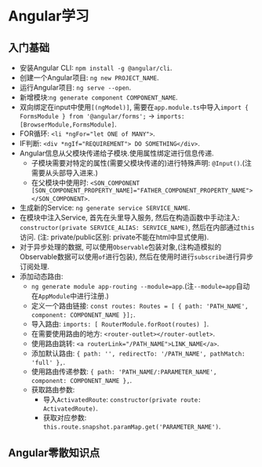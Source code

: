 # Angular学习

## 入门基础

+ 安装Angular CLI: `npm install -g @angular/cli`.
+ 创建一个Angular项目: `ng new PROJECT_NAME`.
+ 运行Angular项目: `ng serve --open`.
+ 新增模块:`ng generate component COMPONENT_NAME`.
+ 双向绑定在input中使用`[(ngModel)]`, 需要在`app.module.ts`中导入`import { FormsModule } from '@angular/forms';` -> `imports: [BrowserModule,FormsModule]`.
+ FOR循环: `<li *ngFor="let ONE of MANY">`.
+ IF判断: `<div *ngIf="REQUIREMENT"> DO SOMETHING</div>`.
+ Angular信息从父模块传递给子模块.使用属性绑定进行信息传递.
    - 子模块需要对特定的属性(需要父模块传递的)进行特殊声明: `@Input()`.(注需要从头部导入进来.)
    - 在父模块中使用时: `<SON_COMPONENT [SON_COMPONENT_PROPERTY_NAME]="FATHER_COMPONENT_PROPERTY_NAME"></SON_COMPONENT>`.
+ 生成新的Service: `ng generate service SERVICE_NAME`.
+ 在模块中注入Service, 首先在头里导入服务, 然后在构造函数中手动注入: `constructor(private SERVICE_ALIAS: SERVICE_NAME)`, 然后在内部通过`this`访问. (注: private/public区别: private不能在html中显式使用).
+ 对于异步处理的数据, 可以使用`Observable`包装对象,(注构造模拟的Observable数据可以使用`of`进行包装), 然后在使用时进行`subscribe`进行异步订阅处理.
+ 添加动态路由: 
  + `ng generate module app-routing --module=app`.(注`--module=app`自动在`AppModule`中进行注册.)
  + 定义一个路由链接: `const routes: Routes = [ { path: 'PATH_NAME', component: COMPONENT_NAME }];`.
  + 导入路由: `imports: [ RouterModule.forRoot(routes) ]`.
  + 在需要使用路由的地方: `<router-outlet></router-outlet>`.
  + 使用路由跳转: `<a routerLink="/PATH_NAME">LINK_NAME</a>`.
  + 添加默认路由: `{ path: '', redirectTo: '/PATH_NAME', pathMatch: 'full' },`.
  + 使用路由传递参数: `{ path: 'PATH_NAME/:PARAMETER_NAME', component: COMPONENT_NAME },`.
  + 获取路由参数:
    + 导入`ActivatedRoute`: `constructor(private route: ActivatedRoute)`.
    + 获取对应参数: `this.route.snapshot.paramMap.get('PARAMETER_NAME')`.

## Angular零散知识点
